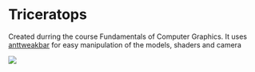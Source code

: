 # Triceratops
Created durring the course Fundamentals of Computer Graphics.
It uses [anttweakbar](http://anttweakbar.sourceforge.net/doc/) for easy manipulation of the models, shaders and camera

![](https://i.imgur.com/AlrpWDE.png)
